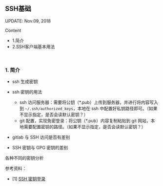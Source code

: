 

## SSH基础

UPDATE: Nov.09, 2018<br>

Content
- 1.简介
- 2.SSH客户端基本用法

<br>


### 1. 简介


- ssh 生成密钥


- ssh 密钥的用法
  - ssh 访问服务器：需要将公钥（*.pub）上传到服务器，并进行将内容写入到 ```~/.ssh/authorized_keys```，本地在 ssh 中配置好私钥路径即可。（如果不显示指定，是否会读默认密钥？）
  - git 配置，实现免密登录：将公钥（*.pub）内容复制粘贴到 git 网站，本地需要配置密钥的路径。（如果不显示指定，是否会读默认密钥？）

- gitlab 与 SSH 访问是否有差别

- SSH 密钥与 GPG 密钥的差别

各种不同的密钥分析


参考资料：
- [1] [SSH 密钥登录](https://wangdoc.com/ssh/key.html)


